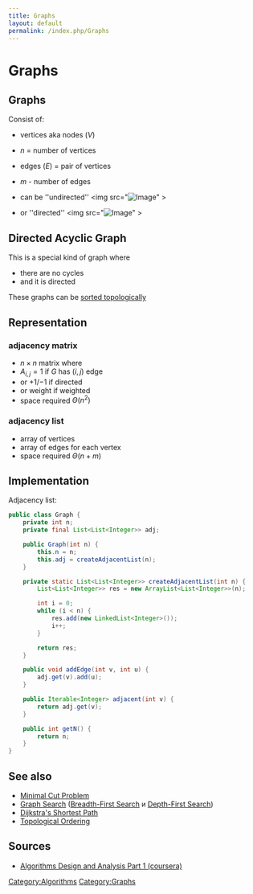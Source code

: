```yaml
---
title: Graphs
layout: default
permalink: /index.php/Graphs
---
```


# Graphs

## Graphs

Consist of:
- vertices aka nodes ($V$)
- $n$ = number of vertices
- edges ($E$) = pair of vertices
- $m$ - number of edges

- can be ''undirected'' <img src="<img src="https://raw.githubusercontent.com/alexeygrigorev/wiki-figures/master/legacy/29btqo4e5smcg6v9l29a0k7i8u.png" alt="Image">" \>
- or ''directed'' <img src="<img src="https://raw.githubusercontent.com/alexeygrigorev/wiki-figures/master/legacy/37ijdgf2d7dri4jkv2fpbrouea.png" alt="Image">" \>


## Directed Acyclic Graph
This is a special kind of graph where
- there are no cycles
- and it is directed

These graphs can be [sorted topologically](Topological_Ordering)


## Representation
### adjacency matrix
- $n \times n$ matrix where 
- $A_{i,j} = 1$ if $G$ has $(i, j)$ edge
- or $+1$/$-1$ if directed
- or weight if weighted
- space required $\Theta(n^2)$

### adjacency list
- array of vertices
- array of edges for each vertex
- space required $\Theta(n + m)$

## Implementation
Adjacency list:
```java
public class Graph {
    private int n;
    private final List<List<Integer>> adj;

    public Graph(int n) {
        this.n = n;
        this.adj = createAdjacentList(n);
    }

    private static List<List<Integer>> createAdjacentList(int n) {
        List<List<Integer>> res = new ArrayList<List<Integer>>(n);

        int i = 0;
        while (i < n) {
            res.add(new LinkedList<Integer>());
            i++;
        }

        return res;
    }

    public void addEdge(int v, int u) {
        adj.get(v).add(u);
    }

    public Iterable<Integer> adjacent(int v) {
        return adj.get(v);
    }

    public int getN() {
        return n;
    }
}
```


## See also
- [Minimal Cut Problem](Minimal_Cut_Problem)
- [Graph Search](Graph_Search) ([Breadth-First Search](Breadth-First_Search) и [Depth-First Search](Depth-First_Search))
- [Dijkstra's Shortest Path](Dijkstra's_Shortest_Path)
- [Topological Ordering](Topological_Ordering)

## Sources
- [Algorithms Design and Analysis Part 1 (coursera)](Algorithms_Design_and_Analysis_Part_1_(coursera))

[Category:Algorithms](Category_Algorithms)
[Category:Graphs](Category_Graphs)